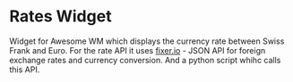 # Rates Widget

Widget for Awesome WM which displays the currency rate between Swiss Frank and Euro. For the rate API it uses [fixer.io](http://fixer.io/) - JSON API for foreign exchange rates and currency conversion. And a python script whihc calls this API.
